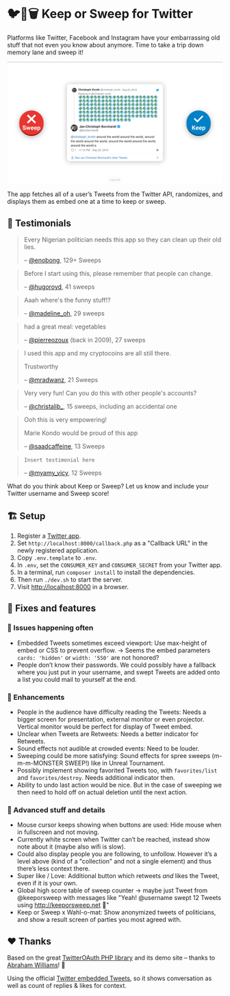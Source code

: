 # 🐦🔀🗑️ Keep or Sweep for Twitter

Platforms like Twitter, Facebook and Instagram have your embarrassing old stuff that not even you know about anymore. Time to take a trip down memory lane and sweep it!

![](images/screenshot.png)

The app fetches all of a user’s Tweets from the Twitter API, randomizes, and displays them as embed one at a time to keep or sweep.



## 💬 Testimonials

> Every Nigerian politician needs this app so they can clean up their old lies.
>
> – [@enobong](https://twitter.com/enobong), 129+ Sweeps

> Before I start using this, please remember that people can change.
>
> – [@hugoroyd](https://twitter.com/hugoroyd), 41 sweeps

> Aaah where's the funny stuff!?
>
> – [@madeline_oh](https://twitter.com/madeline_oh), 29 sweeps

> had a great meal: vegetables
>
> – [@pierreozoux](https://twitter.com/pierreozoux) (back in 2009), 27 sweeps

> I used this app and my cryptocoins are all still there.
>
> Trustworthy
>
> – [@mradwanz](https://twitter.com/mradwanz), 21 Sweeps

> Very very fun! Can you do this with other people's accounts?
>
> – [@christalib_](https://twitter.com/christalib_), 15 sweeps, including an accidental one

> Ooh this is very empowering!
>
> Marie Kondo would be proud of this app
>
> – [@saadcaffeine](https://twitter.com/saadcaffeine), 13 Sweeps

> `Insert testimonial here`
>
> – [@myamy_vicy](https://twitter.com/myamy_vicy), 12 Sweeps

What do you think about Keep or Sweep? Let us know and include your Twitter username and Sweep score!


## 🏗 Setup
1. Register a [Twitter app](https://apps.twitter.com).
2. Set `http://localhost:8000/callback.php` as a "Callback URL" in the newly registered application.
3. Copy `.env.template` to `.env`.
4. In `.env`, set the `CONSUMER_KEY` and `CONSUMER_SECRET` from your Twitter app.
5. In a terminal, run `composer install` to install the dependencies.
6. Then run `./dev.sh` to start the server.
7. Visit [http://localhost:8000](http://localhost:8000) in a browser.


## 🚦 Fixes and features

### 🐛 Issues happening often
- Embedded Tweets sometimes exceed viewport: Use max-height of embed or CSS to prevent overflow. → Seems the embed parameters `cards: 'hidden'` or `width: '550'` are not honored?
- People don’t know their passwords. We could possibly have a fallback where you just put in your username, and swept Tweets are added onto a list you could mail to yourself at the end.

### 📑 Enhancements
- People in the audience have difficulty reading the Tweets: Needs a bigger screen for presentation, external monitor or even projector. Vertical monitor would be perfect for display of Tweet embed.
- Unclear when Tweets are Retweets: Needs a better indicator for Retweets.
- Sound effects not audible at crowded events: Need to be louder.
- Sweeping could be more satisfying: Sound effects for spree sweeps (m-m-m-MONSTER SWEEP!) like in Unreal Tournament.
- Possibly implement showing favorited Tweets too, with `favorites/list` and `favorites/destroy`. Needs additional indicator then.
- Ability to undo last action would be nice. But in the case of sweeping we then need to hold off on actual deletion until the next action.

### 📜 Advanced stuff and details
- Mouse cursor keeps showing when buttons are used: Hide mouse when in fullscreen and not moving.
- Currently white screen when Twitter can’t be reached, instead show note about it (maybe also wifi is slow).
- Could also display people you are following, to unfollow. However it’s a level above (kind of a "collection" and not a single element) and thus there’s less context there.
- Super like / Love: Additional button which retweets _and_ likes the Tweet, even if it is your own.
- Global high score table of sweep counter → maybe just Tweet from @keeporsweep with messages like "Yeah! @username swept 12 Tweets using http://keeporsweep.net 👏"
- Keep or Sweep x Wahl-o-mat: Show anonymized tweets of politicians, and show a result screen of parties you most agreed with.


## ❤ Thanks

Based on the great [TwitterOAuth PHP library](https://twitteroauth.com) and its demo site – thanks to [Abraham Williams](https://abrah.am)! 🎉

Using the official [Twitter embedded Tweets](https://developer.twitter.com/en/docs/twitter-for-websites/embedded-tweets/overview), so it shows conversation as well as count of replies & likes for context.
